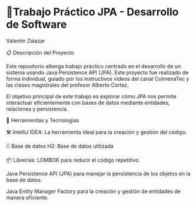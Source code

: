 # 🧾Trabajo Práctico JPA - Desarrollo de Software
Valentín Zalazar

📋 Descripción del Proyecto

Este repositorio alberga trabajo práctico centrado en el desarrollo de un sistema usando Java Persistence API (JPA). Este proyecto fue realizado de forma individual, guiado por los instructivos videos del canal ColmenaTec y las clases magistrales del profesor Alberto Cortez.

El objetivo principal de este trabajo es explorar cómo JPA nos permite interactuar eficientemente con bases de datos mediante entidades, relaciones y persistencia.

🔧 Herramientas y Tecnologías

🛠️ IntelliJ IDEA: La herramienta ideal para la creación y gestión del código.

🗄️ Base de datos H2: Base de datos utilizada

📦 Librerías:
LOMBOK para reducir el código repetitivo.


Java Persistence API (JPA) para manejar la persistencia de los objetos en la base de datos.


Java Entity Manager Factory para la creación y gestión de entidades de manera eficiente.


